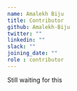 ```yaml
---
name: Amalekh Biju
title: Contributor
github: Amalekh-Biju
twitter: ""
linkedin: ""
slack: ""
joining_date: ""
role : contributor
---
```


Still waiting for this
